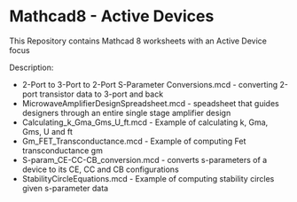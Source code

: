 # Mathcad8 - Active Devices

This Repository contains Mathcad 8 worksheets with an Active Device focus

Description:
* 2-Port to 3-Port to 2-Port S-Parameter Conversions.mcd - converting 2-port transistor data to 3-port and back
* MicrowaveAmplifierDesignSpreadsheet.mcd - speadsheet that guides designers through an entire single stage amplifier design
* Calculating_k_Gma_Gms_U_ft.mcd - Example of calculating k, Gma, Gms, U and ft
* Gm_FET_Transconductance.mcd - Example of computing Fet transconductance gm
* S-param_CE-CC-CB_conversion.mcd - converts s-parameters of a device to its CE, CC and CB configurations
* StabilityCircleEquations.mcd - Example of computing stability circles given s-parameter data


